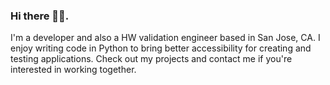 ### Hi there 👋🏻.
I'm a developer and also a HW validation engineer based in San Jose, CA. I enjoy writing code in Python to bring better accessibility for creating and testing applications. Check out my projects and contact me if you're interested in working together.
